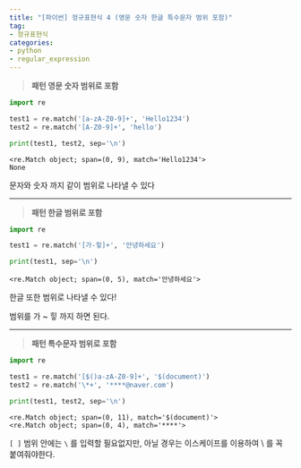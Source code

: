 ```yaml
---
title: "[파이썬] 정규표현식 4 (영문 숫자 한글 특수문자 범위 포함)"
tag:
- 정규표현식
categories:
- python
- regular_expression
---
```


> **패턴 영문 숫자 범위로 포함**

```python
import re

test1 = re.match('[a-zA-Z0-9]+', 'Hello1234')
test2 = re.match('[A-Z0-9]+', 'hello')

print(test1, test2, sep='\n')
```

~~~
<re.Match object; span=(0, 9), match='Hello1234'>
None
~~~

문자와 숫자 까지 같이 범위로 나타낼 수 있다

---

> **패턴 한글 범위로 포함**

```python
import re

test1 = re.match('[가-힣]+', '안녕하세요')

print(test1, sep='\n')
```

~~~
<re.Match object; span=(0, 5), match='안녕하세요'>
~~~

한글 또한 범위로 나타낼 수 있다!

범위를 가 ~ 힣 까지 하면 된다.

---

> **패턴 특수문자 범위로 포함**

```python
import re

test1 = re.match('[$()a-zA-Z0-9]+', '$(document)')
test2 = re.match('\*+', '****@naver.com')

print(test1, test2, sep='\n')
```

~~~
<re.Match object; span=(0, 11), match='$(document)'>
<re.Match object; span=(0, 4), match='****'>
~~~

`[ ]` 범위 안에는 `\` 를  입력할 필요없지만, 아닐 경우는 이스케이프를 이용하여 \ 를 꼭 붙여줘야한다.

